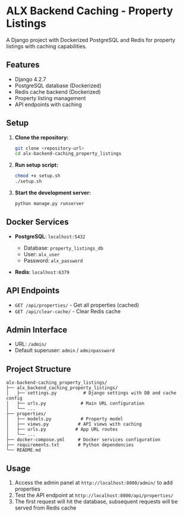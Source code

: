 # ALX Backend Caching - Property Listings

A Django project with Dockerized PostgreSQL and Redis for property listings with caching capabilities.

## Features

- Django 4.2.7
- PostgreSQL database (Dockerized)
- Redis cache backend (Dockerized)
- Property listing management
- API endpoints with caching

## Setup

1. **Clone the repository:**
   ```bash
   git clone <repository-url>
   cd alx-backend-caching_property_listings
   ```

2. **Run setup script:**
   ```bash
   chmod +x setup.sh
   ./setup.sh
   ```

3. **Start the development server:**
   ```bash
   python manage.py runserver
   ```

## Docker Services

- **PostgreSQL**: `localhost:5432`
  - Database: `property_listings_db`
  - User: `alx_user`
  - Password: `alx_password`

- **Redis**: `localhost:6379`

## API Endpoints

- `GET /api/properties/` - Get all properties (cached)
- `GET /api/clear-cache/` - Clear Redis cache

## Admin Interface

- URL: `/admin/`
- Default superuser: `admin` / `adminpassword`

## Project Structure

```
alx-backend-caching_property_listings/
├── alx_backend_caching_property_listings/
│   ├── settings.py          # Django settings with DB and cache config
│   ├── urls.py             # Main URL configuration
│   └── ...
├── properties/
│   ├── models.py           # Property model
│   ├── views.py           # API views with caching
│   ├── urls.py           # App URL routes
│   └── ...
├── docker-compose.yml     # Docker services configuration
├── requirements.txt       # Python dependencies
└── README.md
```

## Usage

1. Access the admin panel at `http://localhost:8000/admin/` to add properties
2. Test the API endpoint at `http://localhost:8000/api/properties/`
3. The first request will hit the database, subsequent requests will be served from Redis cache
